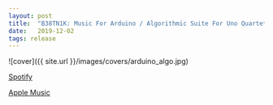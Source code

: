 ```yaml
---
layout: post
title:  "B38TN1K: Music For Arduino / Algorithmic Suite For Uno Quartet"
date:   2019-12-02
tags: release
---
```

![cover]({{ site.url }}/images/covers/arduino_algo.jpg)

<a href="https://open.spotify.com/album/0ajGh2w62VtXm3t6qhMuqe?si=W8jUmuB6QBu3I8IayHOu7w"> Spotify</a>

<a href="https://music.apple.com/us/album/music-for-arduino-algorithmic-suite-for-uno-quartet-ep/1489987231"> Apple Music</a>
